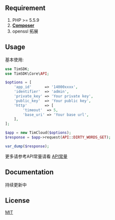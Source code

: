 ## Requirement

1. PHP >= 5.5.9
2. **[Composer](https://getcomposer.org/)**
3. openssl 拓展

## Usage
基本使用:

```php
use TimSDK;
use TimSDK\Core\API;

$options = [
	'app_id'      => '14000xxxx',
	'identifier'  => 'admin',
	'private_key' => 'Your private key',
	'public_key'  => 'Your public key',
	'http'        => [
		'timeout'  => 5,
		'base_uri' => 'Your base url',
	],
];

$app = new TimCloud($options);
$response = $app->request(API::DIRTY_WORDS_GET);

var_dump($response);
```

更多请参考API常量请看 [API常量](https://github.com/JimChenWYU/TimSDK/blob/master/src/Core/API.php)

## Documentation

持续更新中

## License

[MIT](https://opensource.org/licenses/MIT/)